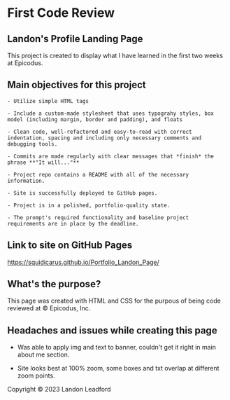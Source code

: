 # First Code Review

## Landon's Profile Landing Page

This project is created to display what I have learned in the first two weeks at Epicodus.

## Main objectives for this project

    - Utilize simple HTML tags

    - Include a custom-made stylesheet that uses typograhy styles, box model (including margin, border and padding), and floats

    - Clean code, well-refactored and easy-to-read with correct indentation, spacing and including only necessary comments and debugging tools.

    - Commits are made regularly with clear messages that *finish* the phrase **"It will..."**

    - Project repo contains a README with all of the necessary information.

    - Site is successfully deployed to GitHub pages.

    - Project is in a polished, portfolio-quality state.

    - The prompt's required functionality and baseline project requirements are in place by the deadline.

## Link to site on GitHub Pages
https://squidicarus.github.io/Portfolio_Landon_Page/

## What's the purpose?
This page was created with HTML and CSS for the purpous of being code reviewed at © Epicodus, Inc.

## Headaches and issues while creating this page

- Was able to apply img and text to banner, couldn't get it right in main about me section.

- Site looks best at 100% zoom, some boxes and txt overlap at different zoom points.

Copyright © 2023 Landon Leadford


 

